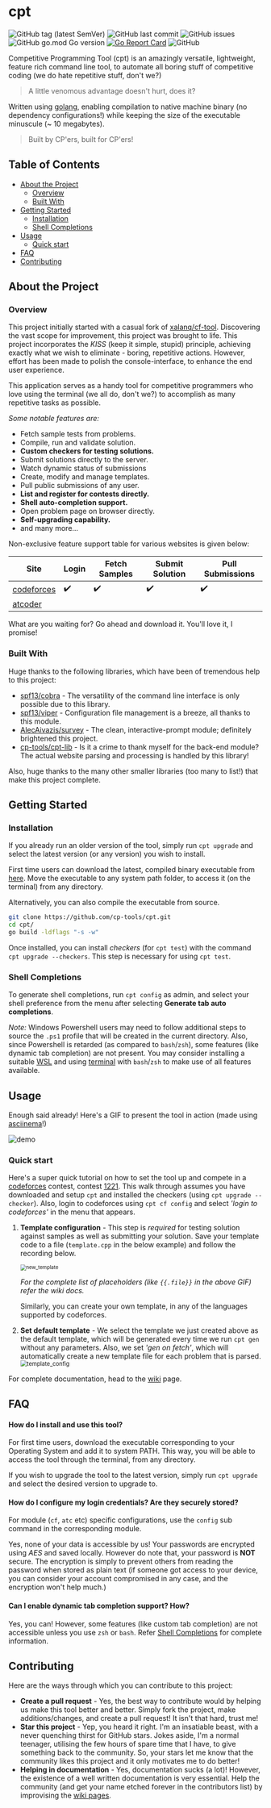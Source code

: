 # cpt

![GitHub tag (latest SemVer)](https://img.shields.io/github/v/tag/cp-tools/cpt) ![GitHub last commit](https://img.shields.io/github/last-commit/cp-tools/cpt) ![GitHub issues](https://img.shields.io/github/issues/cp-tools/cpt) ![GitHub go.mod Go version](https://img.shields.io/github/go-mod/go-version/cp-tools/cpt) [![Go Report Card](https://goreportcard.com/badge/github.com/cp-tools/cpt)](https://goreportcard.com/report/github.com/cp-tools/cpt) ![GitHub](https://img.shields.io/github/license/cp-tools/cpt)

Competitive Programming Tool (cpt) is an amazingly versatile, lightweight, feature rich command line tool, to automate all boring stuff of competitive coding (we do hate repetitive stuff, don't we?)

> A little venomous advantage doesn't hurt, does it?

Written using [golang](https://golang.org/), enabling compilation to native machine binary (no dependency configurations!) while keeping the size of the executable minuscule (~ 10 megabytes).

> Built by CP'ers, built for CP'ers!

## Table of Contents

- [About the Project](#About-the-Project)
  - [Overview](#Overview)
  - [Built With](#Built-With)
- [Getting Started](#Getting-Started)
  - [Installation](#Installation)
  - [Shell Completions](#Shell-Completions)
- [Usage](#Usage)
  - [Quick start](#Quick-start)
- [FAQ](#FAQ)
- [Contributing](#Contributing)

## About the Project

### Overview

This project initially started with a casual fork of [xalanq/cf-tool](https://github.com/xalanq/cf-tool). Discovering the vast scope for improvement, this project was brought to life.
This project incorporates the *KISS* (keep it simple, stupid) principle, achieving exactly what we wish to eliminate - boring, repetitive actions. However, effort has been made to polish the console-interface, to enhance the end user experience.

This application serves as a handy tool for competitive programmers who love using the terminal (we all do, don't we?) to accomplish as many repetitive tasks as possible.

*Some notable features are:*

- Fetch sample tests from problems.
- Compile, run and validate solution.
- **Custom checkers for testing solutions.**
- Submit solutions directly to the server.
- Watch dynamic status of submissions
- Create, modify and manage templates.
- Pull public submissions of any user.
- **List and register for contests directly.**
- **Shell auto-completion support.**
- Open problem page on browser directly.
- **Self-upgrading capability.**
- and many more...

Non-exclusive feature support table for various websites is given below:

| Site                                 | Login              | Fetch Samples      | Submit Solution    | Pull Submissions   |
| ------------------------------------ | ------------------ | ------------------ | ------------------ | ------------------ |
| [codeforces](https://codeforces.com) | :heavy_check_mark: | :heavy_check_mark: | :heavy_check_mark: | :heavy_check_mark: |
| [atcoder](https://atcoder.jp)        |                    |                    |                    |                    |

What are you waiting for? Go ahead and download it. You'll love it, I promise!

### Built With

Huge thanks to the following libraries, which have been of tremendous help to this project:

- [spf13/cobra](https://github.com/spf13/cobra) - The versatility of the command line interface is only possible due to this library.
- [spf13/viper](https://github.com/spf13/viper) - Configuration file management is a breeze, all thanks to this module.
- [AlecAivazis/survey](https://github.com/AlecAivazis/survey) - The clean, interactive-prompt module; definitely brightened this project.
- [cp-tools/cpt-lib](https://github.com/cp-tools/cpt-lib) - Is it a crime to thank myself for the back-end module? The actual website parsing and processing is handled by this library!

Also, huge thanks to the many other smaller libraries (too many to list!) that make this project complete.

## Getting Started

### Installation

If you already run an older version of the tool, simply run `cpt upgrade` and select the latest version (or any version) you wish to install.

First time users can download the latest, compiled binary executable from [here](https://github.com/cp-tools/cpt/releases/latest). Move the executable to any system path folder, to access it (on the terminal) from any directory.

Alternatively, you can also compile the executable from source.

```bash
git clone https://github.com/cp-tools/cpt.git
cd cpt/
go build -ldflags "-s -w"
```

Once installed, you can install *checkers* (for `cpt test`) with the command `cpt upgrade --checkers`. This step is necessary for using `cpt test`.

### Shell Completions

To generate shell completions, run `cpt config` as admin, and select your shell preference from the menu after selecting **Generate tab auto completions**.

*Note:* Windows Powershell users may need to follow additional steps to source the `.ps1` profile that will be created in the current directory. Also, since Powershell is retarded (as compared to `bash`/`zsh`), some features (like dynamic tab completion) are not present. You may consider installing a suitable [WSL](https://docs.microsoft.com/en-us/windows/wsl/install-win10) and using [terminal](https://github.com/microsoft/terminal) with `bash`/`zsh` to make use of all features available.

## Usage

Enough said already! Here's a GIF to present the tool in action (made using [asciinema](https://asciinema.org)!)

![demo](assets/demo.gif)



### Quick start

Here's a super quick tutorial on how to set the tool up and compete in a [codeforces](https://codeforces.com) contest, contest [1221](https://codeforces.com/contest/1221). This walk through assumes you have downloaded and setup `cpt` and installed the checkers (using `cpt upgrade --checker`). Also, login to codeforces using `cpt cf config` and select *'login to codeforces'* in the menu that appears.

1. **Template configuration** - This step is *required* for testing solution against samples as well as submitting your solution. Save your template code to a file (`template.cpp` in the below example) and follow the recording below.

   <img src="assets/new_template.gif" alt="new_template" style="zoom:70%;" />

   *For the complete list of placeholders (like `{{.file}}` in the above GIF) refer the wiki docs.*

   Similarly, you can create your own template, in any of the languages supported by codeforces.

2. **Set default template** - We select the template we just created above as the default template, which will be generated every time we run `cpt gen` without any parameters. Also, we set *'gen on fetch'*, which will automatically create a new template file for each problem that is parsed.
   <img src="assets/template_config.gif" alt="template_config" style="zoom:80%;" />









For complete documentation, head to the [wiki]() page.

## FAQ

#### How do I install and use this tool?

For first time users, download the executable corresponding to your Operating System and add it to system PATH. This way, you will be able to access the tool through the terminal, from any directory.

If you wish to upgrade the tool to the latest version, simply run `cpt upgrade` and select the desired version to upgrade to.

#### How do I configure my login credentials? Are they securely stored?

For module (`cf`, `atc` etc) specific configurations, use the `config` sub command in the corresponding module.

Yes, none of your data is accessible by us! Your passwords are encrypted using *AES* and saved locally. However do note that, your password is **NOT** secure. The encryption is simply to prevent others from reading the password when stored as plain text (if someone got access to your device, you can consider your account compromised in any case, and the encryption won't help much.)

#### Can I enable dynamic tab completion support? How?

Yes, you can! However, some features (like custom tab completion) are not accessible unless you use `zsh` or `bash`. Refer [Shell Completions](#Shell-Completions) for complete information.

## Contributing

Here are the ways through which you can contribute to this project:

- **Create a pull request** - Yes, the best way to contribute would by helping us make this tool better and better. Simply fork the project, make additions/changes, and create a pull request! It isn't that hard, trust me!
- **Star this project** - Yep, you heard it right. I'm an insatiable beast, with a never quenching thirst for GitHub stars. Jokes aside, I'm a normal teenager, utilising the few hours of spare time that I have, to give something back to the community. So, your stars let me know that the community likes this project and it only motivates me to do better!
- **Helping in documentation** - Yes, documentation sucks (a lot)! However, the existence of a well written documentation is very essential. Help the community (and get your name etched forever in the contributors list) by improvising the [wiki pages](https://github.com/cp-tools/cpt.wiki).